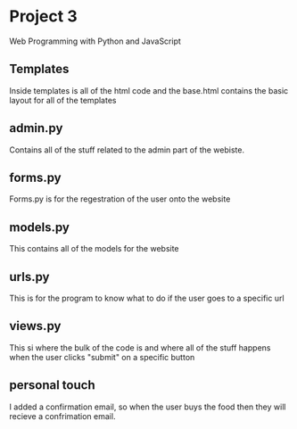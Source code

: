 # Project 3

Web Programming with Python and JavaScript


Templates
---------
Inside templates is all of the html code and the base.html contains the basic layout for all of the templates

admin.py
--------
Contains all of the stuff related to the admin part of the webiste.

forms.py
--------
Forms.py is for the regestration of the user onto the website

models.py
---------
This contains all of the models for the website

urls.py
-------
This is for the program to know what to do if the user goes to a specific url

views.py
---------
This si where the bulk of the code is and where all of the stuff happens when the user clicks "submit" on a specific button

personal touch
--------------
I added a confirmation email, so when the user buys the food then they will recieve a confrimation email.
